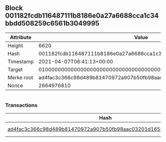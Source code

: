 ## Block 001182fcdb116487111b8186e0a27a6688cca1c34bbdd508259c6561b3049995

Attribute | Value
--- | ---
Height | 6620
Hash | 001182fcdb116487111b8186e0a27a6688cca1c34bbdd508259c6561b3049995
Timestamp | 2021-04-07T06:41:13+00:00
Target | 0100000000000000000000000000000000000000000000000000000000000000
Merke root | ad4fac3c366c98d489b81470972a907b50fb98aac03201d16591583520c7bf07
Nonce | 2664976810

```

```

### Transactions

Hash | Amount
--- | ---
[ad4fac3c366c98d489b81470972a907b50fb98aac03201d16591583520c7bf07](ad4fac3c366c98d489b81470972a907b50fb98aac03201d16591583520c7bf07.md) | 10.00000000 SKEPTI 
